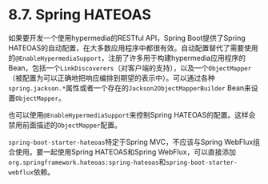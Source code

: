 # 8.7. Spring HATEOAS

如果要开发一个使用hypermedia的RESTful API，Spring Boot提供了Spring HATEOAS的自动配置，在大多数应用程序中都很有效。自动配置替代了需要使用的`@EnableHypermediaSupport`，注册了许多用于构建hypermedia应用程序的Bean，包括一个`LinkDiscoverers`（对客户端的支持），以及一个`ObjectMapper`（被配置为可以正确地把响应编排到期望的表示中）。可以通过各种`spring.jackson.*`属性或者一个存在的`Jackson2ObjectMapperBuilder` Bean来设置`ObjectMapper`。

也可以使用`@EnableHypermediaSupport`来控制Spring HATEOAS的配置。这样会禁用前面描述的`ObjectMapper`配置。

<univ-note type="warn">

`spring-boot-starter-hateoas`特定于Spring MVC，不应该与Spring WebFlux组合使用。要一起使用Spring HATEOAS和Spring WebFlux，可以直接添加`org.springframework.hateoas:spring-hateoas`和`spring-boot-starter-webflux`依赖。

</univ-note>
